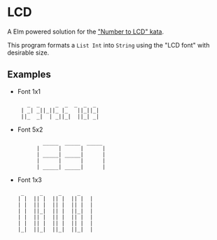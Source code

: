 # LCD

A Elm powered solution for the ["Number to LCD" kata](https://codingdojo.org/kata/NumberToLCD/).

This program formats a `List Int` into `String` using the "LCD font" with desirable size.

## Examples

- Font 1x1
    ```text
       _  _     _  _  _  _  _
     | _| _||_||_ |_   ||_||_|
     ||_  _|  | _||_|  ||_| _|
    ```

- Font 5x2
    ```text
            _____  _____  _____
          |      |      |      |
          | _____| _____|      |
          |      |      |      |
          | _____| _____|      |
    ```
- Font 1x3
    ```text
     _     _     _     _
    | |  || |  || |  || |  |
    | |  || |  || |  || |  |
    | |  ||_|  || |  ||_|  |
    | |  || |  || |  || |  |
    | |  || |  || |  || |  |
    |_|  ||_|  ||_|  ||_|  |
    ```
